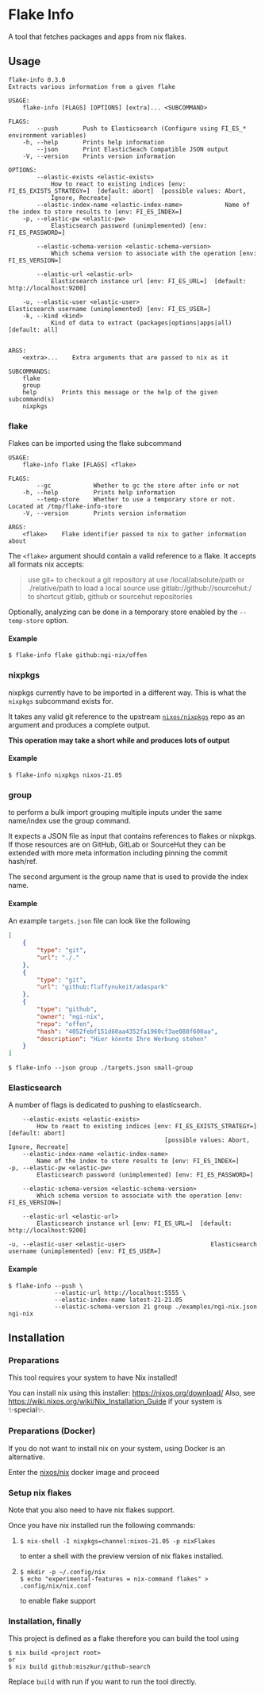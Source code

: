 # Flake Info

A tool that fetches packages and apps from nix flakes.

## Usage

```
flake-info 0.3.0
Extracts various information from a given flake

USAGE:
    flake-info [FLAGS] [OPTIONS] [extra]... <SUBCOMMAND>

FLAGS:
        --push       Push to Elasticsearch (Configure using FI_ES_* environment variables)
    -h, --help       Prints help information
        --json       Print ElasticSeach Compatible JSON output
    -V, --version    Prints version information

OPTIONS:
        --elastic-exists <elastic-exists>
            How to react to existing indices [env: FI_ES_EXISTS_STRATEGY=]  [default: abort]  [possible values: Abort,
            Ignore, Recreate]
        --elastic-index-name <elastic-index-name>            Name of the index to store results to [env: FI_ES_INDEX=]
    -p, --elastic-pw <elastic-pw>
            Elasticsearch password (unimplemented) [env: FI_ES_PASSWORD=]

        --elastic-schema-version <elastic-schema-version>
            Which schema version to associate with the operation [env: FI_ES_VERSION=]

        --elastic-url <elastic-url>
            Elasticsearch instance url [env: FI_ES_URL=]  [default: http://localhost:9200]

    -u, --elastic-user <elastic-user>                        Elasticsearch username (unimplemented) [env: FI_ES_USER=]
    -k, --kind <kind>
            Kind of data to extract (packages|options|apps|all) [default: all]


ARGS:
    <extra>...    Extra arguments that are passed to nix as it

SUBCOMMANDS:
    flake
    group
    help       Prints this message or the help of the given subcommand(s)
    nixpkgs
```

### flake

Flakes can be imported using the flake subcommand

```
USAGE:
    flake-info flake [FLAGS] <flake>

FLAGS:
        --gc            Whether to gc the store after info or not
    -h, --help          Prints help information
        --temp-store    Whether to use a temporary store or not. Located at /tmp/flake-info-store
    -V, --version       Prints version information

ARGS:
    <flake>    Flake identifier passed to nix to gather information about
```

The `<flake>` argument should contain a valid reference to a flake. It accepts all formats nix accepts:

> use git+<url> to checkout a git repository at <url>
> use /local/absolute/path or ./relative/path to load a local source
> use gitlab:<user>/<repo>/github:<user>/<repo>/sourcehut:<user>/<repo> to
> shortcut gitlab, github or sourcehut repositories


Optionally, analyzing can be done in a temporary store enabled by the `--temp-store` option.

#### Example

```
$ flake-info flake github:ngi-nix/offen
```

### nixpkgs

nixpkgs currently have to be imported in a different way. This is what the `nixpkgs` subcommand exists for.

It takes any valid git reference to the upstream [`nixos/nixpkgs`](https://github.com/nixos/nixpkgs/) repo as an argument and produces a complete output.

**This operation may take a short while and produces lots of output**

#### Example

```
$ flake-info nixpkgs nixos-21.05
```

### group

to perform a bulk import grouping multiple inputs under the same name/index use the group command.

It expects a JSON file as input that contains references to flakes or nixpkgs. If those resources are on GitHub, GitLab or SourceHut they can be extended with more meta information including pinning the commit hash/ref.

The second argument is the group name that is used to provide the index name.

#### Example

An example `targets.json` file can look like the following

```json
[
    {
        "type": "git",
        "url": "./."
    },
    {
        "type": "git",
        "url": "github:fluffynukeit/adaspark"
    },
    {
        "type": "github",
        "owner": "ngi-nix",
        "repo": "offen",
        "hash": "4052febf151d60aa4352fa1960cf3ae088f600aa",
        "description": "Hier könnte Ihre Werbung stehen"
    }
]
```

```
$ flake-info --json group ./targets.json small-group
```

### Elasticsearch

A number of flags is dedicated to pushing to elasticsearch.

```
    --elastic-exists <elastic-exists>
        How to react to existing indices [env: FI_ES_EXISTS_STRATEGY=]  [default: abort]
                                            [possible values: Abort, Ignore, Recreate]
    --elastic-index-name <elastic-index-name>
        Name of the index to store results to [env: FI_ES_INDEX=]
-p, --elastic-pw <elastic-pw>
        Elasticsearch password (unimplemented) [env: FI_ES_PASSWORD=]

    --elastic-schema-version <elastic-schema-version>
        Which schema version to associate with the operation [env: FI_ES_VERSION=]

    --elastic-url <elastic-url>
        Elasticsearch instance url [env: FI_ES_URL=]  [default: http://localhost:9200]

-u, --elastic-user <elastic-user>                        Elasticsearch username (unimplemented) [env: FI_ES_USER=]
```


#### Example

```
$ flake-info --push \
             --elastic-url http://localhost:5555 \
             --elastic-index-name latest-21-21.05
             --elastic-schema-version 21 group ./examples/ngi-nix.json ngi-nix
```


## Installation

### Preparations

This tool requires your system to have Nix installed!

You can install nix using this installer: https://nixos.org/download/
Also, see https://wiki.nixos.org/wiki/Nix_Installation_Guide if your system is ✨special✨.

### Preparations (Docker)

If you do not want to install nix on your system, using Docker is an alternative.

Enter the [nixos/nix](https://hub.docker.com/u/nixos/) docker image and proceed

### Setup nix flakes

Note that you also need to have nix flakes support.

Once you have nix installed run the following commands:

1. ```
   $ nix-shell -I nixpkgs=channel:nixos-21.05 -p nixFlakes
   ```
   to enter a shell with the preview version of nix flakes installed.
2. ```
   $ mkdir -p ~/.config/nix
   $ echo "experimental-features = nix-command flakes" > .config/nix/nix.conf
   ```
   to enable flake support

### Installation, finally

This project is defined as a flake therefore you can build the tool using

```
$ nix build <project root>
or
$ nix build github:miszkur/github-search
```

Replace `build` with run if you want to run the tool directly.
